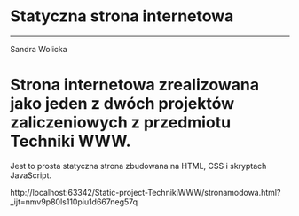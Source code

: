 # Statyczna strona internetowa
-----------------------------------

Sandra Wolicka

# Strona internetowa zrealizowana jako jeden z dwóch projektów zaliczeniowych z przedmiotu Techniki WWW.

Jest to prosta statyczna strona zbudowana na HTML, CSS i skryptach JavaScript. 

http://localhost:63342/Static-project-TechnikiWWW/stronamodowa.html?_ijt=nmv9p80ls110piu1d667neg57q
